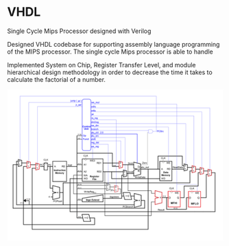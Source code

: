 # VHDL
Single Cycle Mips Processor designed with Verilog 

Designed VHDL codebase for supporting assembly language programming of the MIPS processor. The single cycle Mips processor is able to handle 

Implemented System on Chip, Register Transfer Level, and module hierarchical design methodology in order to decrease the time it takes to calculate the factorial of a number. 

![screenshot](L7datapathv5.png)
